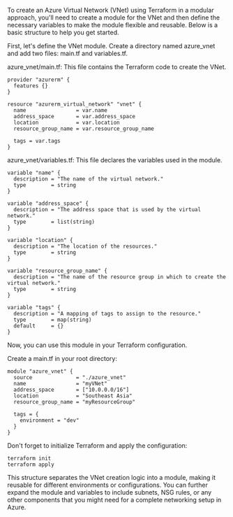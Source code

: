 To create an Azure Virtual Network (VNet) using Terraform in a modular approach, you'll need to create a module for the VNet and then define the necessary variables to make the module flexible and reusable. Below is a basic structure to help you get started.

First, let's define the VNet module. Create a directory named azure_vnet and add two files: main.tf and variables.tf.

azure_vnet/main.tf: This file contains the Terraform code to create the VNet.

```hcl
provider "azurerm" {
  features {}
}

resource "azurerm_virtual_network" "vnet" {
  name                = var.name
  address_space       = var.address_space
  location            = var.location
  resource_group_name = var.resource_group_name

  tags = var.tags
}
```

azure_vnet/variables.tf: This file declares the variables used in the module.
```hcl
variable "name" {
  description = "The name of the virtual network."
  type        = string
}

variable "address_space" {
  description = "The address space that is used by the virtual network."
  type        = list(string)
}

variable "location" {
  description = "The location of the resources."
  type        = string
}

variable "resource_group_name" {
  description = "The name of the resource group in which to create the virtual network."
  type        = string
}

variable "tags" {
  description = "A mapping of tags to assign to the resource."
  type        = map(string)
  default     = {}
}
```

Now, you can use this module in your Terraform configuration.

Create a main.tf in your root directory:

```hcl
module "azure_vnet" {
  source              = "./azure_vnet"
  name                = "myVNet"
  address_space       = ["10.0.0.0/16"]
  location            = "Southeast Asia"
  resource_group_name = "myResourceGroup"

  tags = {
    environment = "dev"
  }
}
```
Don't forget to initialize Terraform and apply the configuration:
```hcl
terraform init
terraform apply
```

This structure separates the VNet creation logic into a module, making it reusable for different environments or configurations. You can further expand the module and variables to include subnets, NSG rules, or any other components that you might need for a complete networking setup in Azure.
